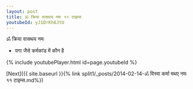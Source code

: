 ```yaml
---
layout: post
title: ॐ क्रिया वासथय नमः ११ टाइम्स
youtubeId: yJ1DrKh6JtU
---
```

 
 
 ॐ क्रिया वासथय नमः  
 
 -  यगा जैसे कर्मकांड में कौन है 
 
  
 
  
 
 
 
 
 
 


{% include youtubePlayer.html id=page.youtubeId %}
 
[Next]({{ site.baseurl }}{% link  split1/_posts/2014-02-14-ॐ विस्वा कर्मा मथए नमः ११ टाइम्स.md%})
 
